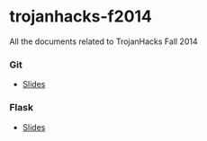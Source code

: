 trojanhacks-f2014
=================

All the documents related to TrojanHacks Fall 2014

### Git
* [Slides](http://slides.com/ruyanchen/git)


### Flask
* [Slides](http://slides.com/jjw1707/flask)
